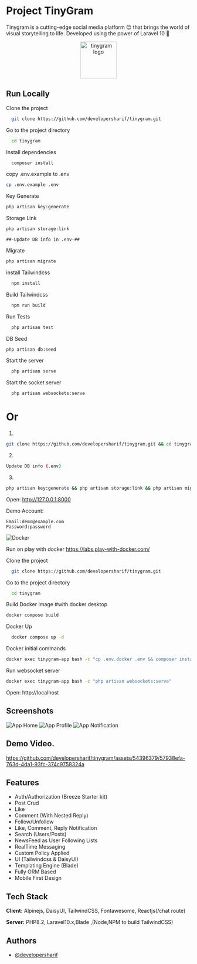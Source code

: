 # Project TinyGram

Tinygram is a cutting-edge social media platform 😊 that brings the world of visual storytelling to life. Developed using the power of Laravel 10 🤗

<p align="center">
<img src="https://i.ibb.co/b1wwxxc/tinygram.png" width="100" alt="tinygram logo" title="TinyGram Logo">
</p>

## Run Locally

Clone the project

```bash
  git clone https://github.com/developersharif/tinygram.git
```

Go to the project directory

```bash
  cd tinygram
```

Install dependencies

```bash
  composer install
```

copy .env.example to .env

```bash
cp .env.example .env
```

Key Generate

```bash
php artisan key:generate
```

Storage Link

```bash
php artisan storage:link
```

`##-Update DB info in .env-##`

Migrate

```bash
php artisan migrate
```

install Tailwindcss

```bash
  npm install
```

Build Tailwindcss

```bash
  npm run build
```

Run Tests

```bash
  php artisan test
```

DB Seed

```bash
php artisan db:seed
```

Start the server

```bash
  php artisan serve
```

Start the socket server

```bash
  php artisan websockets:serve
```

# Or

1.

```bash
git clone https://github.com/developersharif/tinygram.git && cd tinygram && composer install && cp .env.example .env

```

2.

```bash
Update DB info (.env)
```

3.

```bash
php artisan key:generate && php artisan storage:link && php artisan migrate && npm install && npm run build && php artisan test && php artisan db:seed && php artisan serve
```

Open: http://127.0.0.1:8000

Demo Account:

```
Email:demo@example.com
Password:password
```

![Docker](https://img.shields.io/badge/docker-%230db7ed.svg?style=for-the-badge&logo=docker&logoColor=white)

Run on play with docker
https://labs.play-with-docker.com/

Clone the project

```bash
  git clone https://github.com/developersharif/tinygram.git
```

Go to the project directory

```bash
  cd tinygram
```

Build Docker Image
#with docker desktop

```bash
docker compose build
```

Docker Up

```bash
  docker compose up -d
```

Docker initial commands

```bash
docker exec tinygram-app bash -c "cp .env.docker .env && composer install && php artisan key:generate && php artisan migrate && php artisan db:seed && npm install && npm run build && chmod -R a+rw storage/ && php artisan storage:link"
```

Run websocket server

```bash
docker exec tinygram-app bash -c "php artisan websockets:serve"
```

Open: http://localhost

## Screenshots

![App Home](https://i.ibb.co/4tTsmmJ/2023-12-11-08-23.png)
![App Profile](https://i.ibb.co/89TK4YY/2023-12-11-08-24.png)
![App Notification](https://i.ibb.co/xztRYrp/2023-12-11-08-30-1.png)
## Demo Video.

https://github.com/developersharif/tinygram/assets/54396379/57938efa-763d-4da1-93fc-374c9758324a


## Features

-   Auth/Authorization (Breeze Starter kit)
-   Post Crud
-   Like
-   Comment (With Nested Reply)
-   Follow/Unfollow
-   Like, Comment, Reply Notification
-   Search (Users/Posts)
-   NewsFeed as User Following Lists
-   RealTime Messaging
-   Custom Policy Applied
-   UI (Tailwindcss & DaisyUI)
-   Templating Engine (Blade)
-   Fully ORM Based
-   Mobile First Design

## Tech Stack

**Client:** Alpinejs, DaisyUI, TailwindCSS, Fontawesome, Reactjs(/chat route)

**Server:** PHP8.2, Laravel10.x,Blade ,(Node,NPM to build TailwindCSS)

## Authors

-   [@developersharif](https://www.github.com/developersharif)
